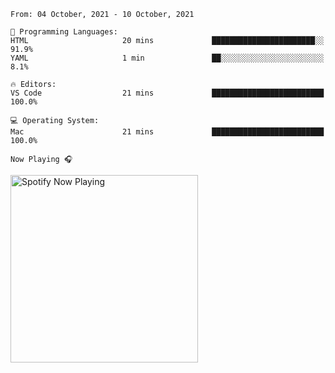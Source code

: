<!--START_SECTION:waka-->
```text
From: 04 October, 2021 - 10 October, 2021

💬 Programming Languages: 
HTML                     20 mins             ███████████████████████░░   91.9% 
YAML                     1 min               ██░░░░░░░░░░░░░░░░░░░░░░░   8.1%

🔥 Editors: 
VS Code                  21 mins             █████████████████████████   100.0%

💻 Operating System: 
Mac                      21 mins             █████████████████████████   100.0%

```


<!--END_SECTION:waka-->

`Now Playing 🎧`

[<img src="https://spotify-now-playing-cyan-seven.vercel.app/api/spotify-playing" alt="Spotify Now Playing" width="300" />](https://open.spotify.com/user/gregnrobinson-ca)




